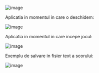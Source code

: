 ![image](https://user-images.githubusercontent.com/92085719/166146737-ee6acea4-d208-4529-92f7-f71def8622f9.png)

Aplicatia in momentul in care o deschidem:

![image](https://user-images.githubusercontent.com/92085719/166146750-0d8216b6-c8f3-4610-a2a4-b5ab6d373860.png)

Aplicatia in momentul in care incepe jocul:

![image](https://user-images.githubusercontent.com/92085719/166146794-13dcb339-f976-4815-a71f-67a911ea39c2.png)

Exemplu de salvare in fisier text a scorului:

![image](https://user-images.githubusercontent.com/92085719/166146829-02d2a864-2d29-43e5-aebb-de7c4006aee5.png)

